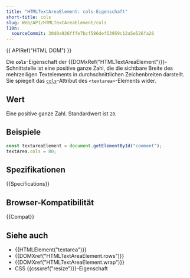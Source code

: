 ```yaml
---
title: "HTMLTextAreaElement: cols-Eigenschaft"
short-title: cols
slug: Web/API/HTMLTextAreaElement/cols
l10n:
  sourceCommit: 30d0a926fffe7bcf586def53959c12a5e526fa26
---
```


{{ APIRef("HTML DOM") }}

Die **`cols`**-Eigenschaft der {{DOMxRef("HTMLTextAreaElement")}}-Schnittstelle ist eine positive ganze Zahl, die die sichtbare Breite des mehrzeiligen Textelements in durchschnittlichen Zeichenbreiten darstellt. Sie spiegelt das [`cols`](/de/docs/Web/HTML/Element/textarea#cols)-Attribut des `<textarea>`-Elements wider.

## Wert

Eine positive ganze Zahl. Standardwert ist `20`.

## Beispiele

```js
const textareaElement = document.getElementById("comment");
textArea.cols = 80;
```

## Spezifikationen

{{Specifications}}

## Browser-Kompatibilität

{{Compat}}

## Siehe auch

- {{HTMLElement("textarea")}}
- {{DOMXref("HTMLTextAreaElement.rows")}}
- {{DOMXref("HTMLTextAreaElement.wrap")}}
- CSS {{cssxref("resize")}}-Eigenschaft
